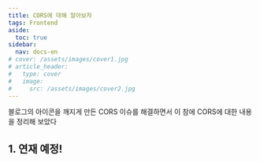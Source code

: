 ```yaml
---
title: CORS에 대해 알아보자
tags: Frontend
aside:
  toc: true
sidebar:
  nav: docs-en
# cover: /assets/images/cover1.jpg
# article_header:
#   type: cover
#   image:
#     src: /assets/images/cover2.jpg
---
```


블로그의 아이콘을 깨지게 만든 CORS 이슈를 해결하면서 이 참에 CORS에 대한 내용을 정리해 보았다

<!-- more -->

<h2 id="h1">1. 연재 예정!</h2>